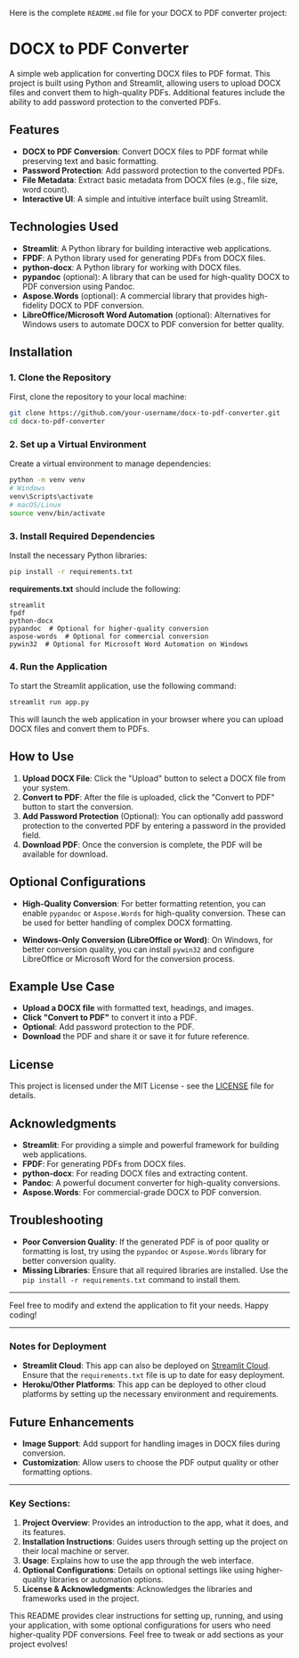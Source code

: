 Here is the complete `README.md` file for your DOCX to PDF converter project:
# DOCX to PDF Converter

A simple web application for converting DOCX files to PDF format. This project is built using Python and Streamlit, allowing users to upload DOCX files and convert them to high-quality PDFs. Additional features include the ability to add password protection to the converted PDFs.

## Features

- **DOCX to PDF Conversion**: Convert DOCX files to PDF format while preserving text and basic formatting.
- **Password Protection**: Add password protection to the converted PDFs.
- **File Metadata**: Extract basic metadata from DOCX files (e.g., file size, word count).
- **Interactive UI**: A simple and intuitive interface built using Streamlit.

## Technologies Used

- **Streamlit**: A Python library for building interactive web applications.
- **FPDF**: A Python library used for generating PDFs from DOCX files.
- **python-docx**: A Python library for working with DOCX files.
- **pypandoc** (optional): A library that can be used for high-quality DOCX to PDF conversion using Pandoc.
- **Aspose.Words** (optional): A commercial library that provides high-fidelity DOCX to PDF conversion.
- **LibreOffice/Microsoft Word Automation** (optional): Alternatives for Windows users to automate DOCX to PDF conversion for better quality.

## Installation

### 1. Clone the Repository

First, clone the repository to your local machine:

```bash
git clone https://github.com/your-username/docx-to-pdf-converter.git
cd docx-to-pdf-converter
```

### 2. Set up a Virtual Environment

Create a virtual environment to manage dependencies:

```bash
python -m venv venv
# Windows
venv\Scripts\activate
# macOS/Linux
source venv/bin/activate
```

### 3. Install Required Dependencies

Install the necessary Python libraries:

```bash
pip install -r requirements.txt
```

**requirements.txt** should include the following:

```
streamlit
fpdf
python-docx
pypandoc  # Optional for higher-quality conversion
aspose-words  # Optional for commercial conversion
pywin32  # Optional for Microsoft Word Automation on Windows
```

### 4. Run the Application

To start the Streamlit application, use the following command:

```bash
streamlit run app.py
```

This will launch the web application in your browser where you can upload DOCX files and convert them to PDFs.

## How to Use

1. **Upload DOCX File**: Click the "Upload" button to select a DOCX file from your system.
2. **Convert to PDF**: After the file is uploaded, click the "Convert to PDF" button to start the conversion.
3. **Add Password Protection** (Optional): You can optionally add password protection to the converted PDF by entering a password in the provided field.
4. **Download PDF**: Once the conversion is complete, the PDF will be available for download.

## Optional Configurations

- **High-Quality Conversion**: For better formatting retention, you can enable `pypandoc` or `Aspose.Words` for high-quality conversion. These can be used for better handling of complex DOCX formatting.
  
- **Windows-Only Conversion (LibreOffice or Word)**: On Windows, for better conversion quality, you can install `pywin32` and configure LibreOffice or Microsoft Word for the conversion process.

## Example Use Case

- **Upload a DOCX file** with formatted text, headings, and images.
- **Click "Convert to PDF"** to convert it into a PDF.
- **Optional**: Add password protection to the PDF.
- **Download** the PDF and share it or save it for future reference.

## License

This project is licensed under the MIT License - see the [LICENSE](LICENSE) file for details.

## Acknowledgments

- **Streamlit**: For providing a simple and powerful framework for building web applications.
- **FPDF**: For generating PDFs from DOCX files.
- **python-docx**: For reading DOCX files and extracting content.
- **Pandoc**: A powerful document converter for high-quality conversions.
- **Aspose.Words**: For commercial-grade DOCX to PDF conversion.

## Troubleshooting

- **Poor Conversion Quality**: If the generated PDF is of poor quality or formatting is lost, try using the `pypandoc` or `Aspose.Words` library for better conversion quality.
- **Missing Libraries**: Ensure that all required libraries are installed. Use the `pip install -r requirements.txt` command to install them.

---

Feel free to modify and extend the application to fit your needs. Happy coding!

---

### Notes for Deployment

- **Streamlit Cloud**: This app can also be deployed on [Streamlit Cloud](https://streamlit.io/cloud). Ensure that the `requirements.txt` file is up to date for easy deployment.
- **Heroku/Other Platforms**: This app can be deployed to other cloud platforms by setting up the necessary environment and requirements.

## Future Enhancements

- **Image Support**: Add support for handling images in DOCX files during conversion.
- **Customization**: Allow users to choose the PDF output quality or other formatting options.

---

### Key Sections:

1. **Project Overview**: Provides an introduction to the app, what it does, and its features.
2. **Installation Instructions**: Guides users through setting up the project on their local machine or server.
3. **Usage**: Explains how to use the app through the web interface.
4. **Optional Configurations**: Details on optional settings like using higher-quality libraries or automation options.
5. **License & Acknowledgments**: Acknowledges the libraries and frameworks used in the project.

This README provides clear instructions for setting up, running, and using your application, with some optional configurations for users who need higher-quality PDF conversions. Feel free to tweak or add sections as your project evolves!
